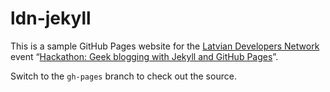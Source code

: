 # ldn-jekyll

This is a sample GitHub Pages website for the [Latvian Developers Network][ldn]
event “[Hackathon: Geek blogging with Jekyll and GitHub Pages][event]”.

Switch to the `gh-pages` branch to check out the source.

[ldn]: http://www.meetup.com/Latvian-Developers-Network/
[event]: http://www.meetup.com/Latvian-Developers-Network/events/107210062/

